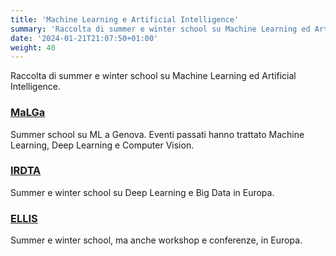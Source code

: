 ```yaml
---
title: 'Machine Learning e Artificial Intelligence'
summary: 'Raccolta di summer e winter school su Machine Learning ed Artificial Intelligence.'
date: '2024-01-21T21:07:50+01:00'
weight: 40
---
```


Raccolta di summer e winter school su Machine Learning ed Artificial Intelligence.

### [MaLGa](https://malga.unige.it/education) 
Summer school su ML a Genova. Eventi passati hanno trattato Machine Learning, Deep Learning e Computer Vision.

### [IRDTA](https://irdta.eu/#active-events)
Summer e winter school su Deep Learning e Big Data in Europa.

### [ELLIS](https://ellis.eu/events)
Summer e winter school, ma anche workshop e conferenze, in Europa.

#